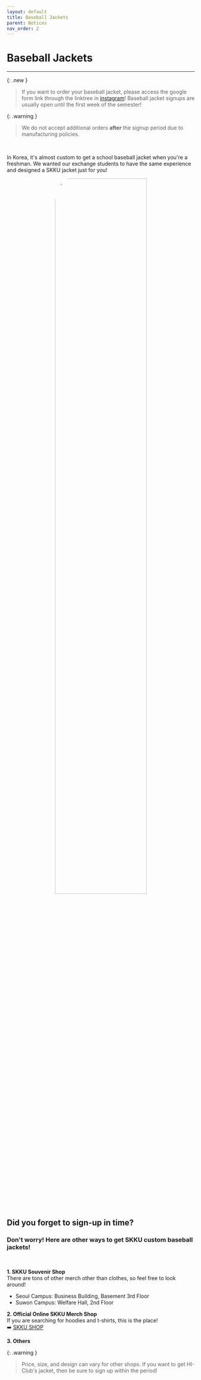 ```yaml
---
layout: default
title: Baseball Jackets
parent: Notices
nav_order: 2
---
```


# Baseball Jackets

---

{: .new }

> If you want to order your baseball jacket, please access the google form link through the linktree in [instagram](https://www.instagram.com/skku_hiclub/?hl=en)!
> Baseball jacket signups are usually open until the first week of the semester!

{: .warning }

> We do not accept additional orders **after** the signup period due to manufacturing policies.

<br>

In Korea, it's almost custom to get a school baseball jacket when you're a freshman. We wanted our exchange students to have the same experience and designed a SKKU jacket just for you!
<br>

<div style="text-align: center;">
  <img src="https://scontent-ssn1-1.xx.fbcdn.net/v/t1.6435-9/32482909_1509084725887602_1522282769302945792_n.jpg?_nc_cat=101&ccb=1-7&_nc_sid=8bfeb9&_nc_ohc=AnYk3fZReXYAX_cFMWm&_nc_ht=scontent-ssn1-1.xx&oh=00_AfC-hXIantOPZAgU-oE9hPzX3LAQN2kSx81FXoOAjD9f_Q&oe=63FE1EED" alt="" width="70%" height="70%" style=" border-radius: 25% 10%;" >
</div>
<br>

## Did you forget to sign-up in time?

### Don't worry! Here are other ways to get SKKU custom baseball jackets!

<br>

**1. SKKU Souvenir Shop**  
There are tons of other merch other than clothes, so feel free to look around!

- Seoul Campus: Business Building, Basement 3rd Floor
- Suwon Campus: Welfare Hall, 2nd Floor
  <br>

**2. Official Online SKKU Merch Shop**  
If you are searching for hoodies and t-shirts, this is the place!  
➡️ [SKKU SHOP](https://www.skkushop.com/)
<br>

**3. Others**
<br>

{: .warning }

> Price, size, and design can vary for other shops. If you want to get HI-Club's jacket, then be sure to sign up within the period!
